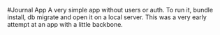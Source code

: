 #Journal App
A very simple app without users or auth. To run it, bundle install, db migrate and open it on a local server. This was a very early attempt at an app with a little backbone.
